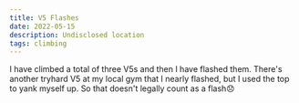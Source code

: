 ```yaml
---
title: V5 Flashes
date: 2022-05-15
description: Undisclosed location
tags: climbing
---
```

I have climbed a total of three V5s and then I have flashed them. There's another tryhard V5 at my local gym that I nearly flashed, but I used the top to yank myself up. So that doesn't legally count as a flash😞
